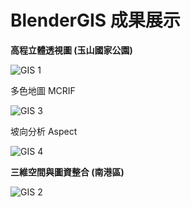 # BlenderGIS 成果展示

**高程立體透視圖 (玉山國家公園)**

![GIS 1](https://user-images.githubusercontent.com/66252302/99879768-d902b480-2c49-11eb-85cc-b3cb28e75fb1.gif)

多色地圖 MCRIF

![GIS 3](https://user-images.githubusercontent.com/66252302/99879770-dacc7800-2c49-11eb-8b55-2960b95bd773.gif)

坡向分析 Aspect

![GIS 4](https://user-images.githubusercontent.com/66252302/99879771-dbfda500-2c49-11eb-91ad-bc89338daf60.gif)

**三維空間與圖資整合 (南港區)**

![GIS 2](https://user-images.githubusercontent.com/66252302/99879862-8d9cd600-2c4a-11eb-8ff2-81d3a286d945.gif)
